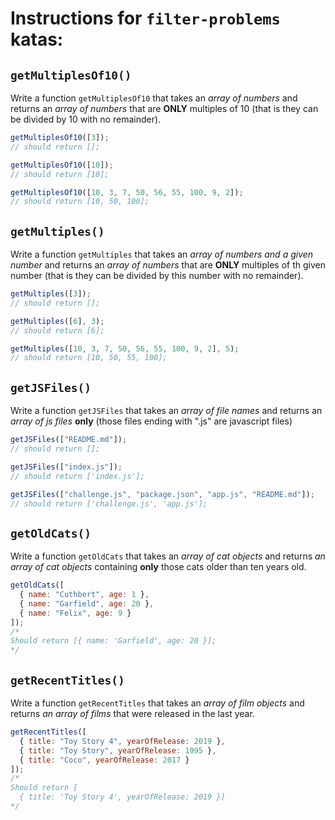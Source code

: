 # Instructions for `filter-problems` katas:

## `getMultiplesOf10()`

Write a function `getMultiplesOf10` that takes an _array of numbers_ and returns an _array of numbers_ that are **ONLY** multiples of 10 (that is they can be divided by 10 with no remainder).

```js
getMultiplesOf10([3]);
// should return [];
```

```js
getMultiplesOf10([10]);
// should return [10];
```

```js
getMultiplesOf10([10, 3, 7, 50, 56, 55, 100, 9, 2]);
// should return [10, 50, 100];
```

## `getMultiples()`

Write a function `getMultiples` that takes an _array of numbers and a given number_ and returns an _array of numbers_ that are **ONLY** multiples of th given number (that is they can be divided by this number with no remainder).

```js
getMultiples([3]);
// should return [];
```

```js
getMultiples([6], 3);
// should return [6];
```

```js
getMultiples([10, 3, 7, 50, 56, 55, 100, 9, 2], 5);
// should return [10, 50, 55, 100];
```

## `getJSFiles()`

Write a function `getJSFiles` that takes an _array of file names_ and returns an _array of js files_ **only** (those files ending with ".js" are javascript files)

```js
getJSFiles(["README.md"]);
// should return [];
```

```js
getJSFiles(["index.js"]);
// should return ['index.js'];
```

```js
getJSFiles(["challenge.js", "package.json", "app.js", "README.md"]);
// should return ['challenge.js', 'app.js'];
```

## `getOldCats()`

Write a function `getOldCats` that takes an _array of cat objects_ and returns _an array of cat objects_ containing **only** those cats older than ten years old.

```js
getOldCats([
  { name: "Cuthbert", age: 1 },
  { name: "Garfield", age: 20 },
  { name: "Felix", age: 9 }
]);
/*
Should return [{ name: 'Garfield', age: 20 }];
*/
```

## `getRecentTitles()`

Write a function `getRecentTitles` that takes an _array of film objects_ and returns _an array of films_ that were released in the last year.

```js
getRecentTitles([
  { title: "Toy Story 4", yearOfRelease: 2019 },
  { title: "Toy Story", yearOfRelease: 1995 },
  { title: "Coco", yearOfRelease: 2017 }
]);
/*
Should return [
  { title: 'Toy Story 4', yearOfRelease: 2019 }]
*/
```
